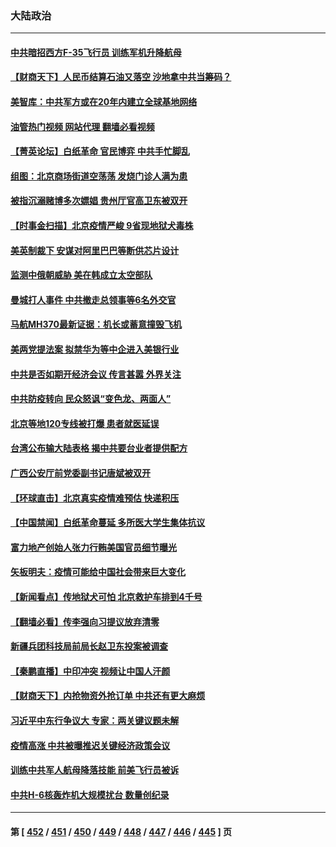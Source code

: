 ### 大陆政治
---
#### [中共暗招西方F-35飞行员 训练军机升降航母](../../pages/ncid277/n13884980.md?12150845) 
#### [【财商天下】人民币结算石油又落空 沙地拿中共当筹码？](../../pages/ncid277/n13884864.md?12150845) 
#### [美智库：中共军方或在20年内建立全球基地网络](../../pages/ncid277/n13884946.md?12150845) 
#### [油管热门视频 网站代理 翻墙必看视频](http://138.2.39.72:81/youtube.html?epic-marker?12150845)
#### [【菁英论坛】白纸革命 官民博弈 中共手忙脚乱](../../pages/ncid277/n13884972.md?12150845) 
#### [组图：北京商场街道空荡荡 发烧门诊人满为患](../../pages/ncid277/n13884886.md?12150845) 
#### [被指沉溺赌博多次嫖娼 贵州厅官高卫东被双开](../../pages/ncid277/n13884895.md?12150845) 
#### [【时事金扫描】北京疫情严峻 9省现地狱犬毒株](../../pages/ncid277/n13884815.md?12150845) 
#### [美英制裁下 安谋对阿里巴巴等断供芯片设计](../../pages/ncid277/n13884840.md?12150845) 
#### [监测中俄朝威胁 美在韩成立太空部队](../../pages/ncid277/n13884813.md?12150845) 
#### [曼城打人事件 中共撤走总领事等6名外交官](../../pages/ncid277/n13884830.md?12150845) 
#### [马航MH370最新证据：机长或蓄意撞毁飞机](../../pages/ncid277/n13884822.md?12150845) 
#### [美两党提法案 拟禁华为等中企进入美银行业](../../pages/ncid277/n13884752.md?12150845) 
#### [中共是否如期开经济会议 传言甚嚣 外界关注](../../pages/ncid277/n13884808.md?12150845) 
#### [中共防疫转向 民众怒讽“变色龙、两面人”](../../pages/ncid277/n13884713.md?12150845) 
#### [北京等地120专线被打爆 患者就医延误](../../pages/ncid277/n13884656.md?12150845) 
#### [台湾公布输大陆表格 揭中共要台业者提供配方](../../pages/ncid277/n13884504.md?12150845) 
#### [广西公安厅前党委副书记唐斌被双开](../../pages/ncid277/n13884321.md?12150845) 
#### [【环球直击】北京真实疫情难预估 快递积压](../../pages/ncid277/n13884195.md?12150845) 
#### [【中国禁闻】白纸革命蔓延 多所医大学生集体抗议](../../pages/ncid277/n13884135.md?12150845) 
#### [富力地产创始人张力行贿美国官员细节曝光](../../pages/ncid277/n13884442.md?12150845) 
#### [矢板明夫：疫情可能给中国社会带来巨大变化](../../pages/ncid277/n13884351.md?12150845) 
#### [【新闻看点】传地狱犬可怕 北京救护车排到4千号](../../pages/ncid277/n13884197.md?12150845) 
#### [【翻墙必看】传李强向习提议放弃清零](../../pages/ncid277/n13884396.md?12150845) 
#### [新疆兵团科技局前局长赵卫东投案被调查](../../pages/ncid277/n13884324.md?12150845) 
#### [【秦鹏直播】中印冲突 视频让中国人汗颜](../../pages/ncid277/n13884202.md?12150845) 
#### [【财商天下】内抢物资外抢订单 中共还有更大麻烦](../../pages/ncid277/n13884221.md?12150845) 
#### [习近平中东行争议大 专家：两关键议题未解](../../pages/ncid277/n13883417.md?12150845) 
#### [疫情高涨 中共被曝推迟关键经济政策会议](../../pages/ncid277/n13884170.md?12150845) 
#### [训练中共军人航母降落技能 前美飞行员被诉](../../pages/ncid277/n13884100.md?12150845) 
#### [中共H-6核轰炸机大规模扰台 数量创纪录](../../pages/ncid277/n13884124.md?12150845) 

---
#### 第 [ [452](./452.md?12150845) / [451](./451.md?12150845) / [450](./450.md?12150845) / [449](./449.md?12150845) / [448](./448.md?12150845) / [447](./447.md?12150845) / [446](./446.md?12150845) / [445](./445.md?12150845) ] 页
